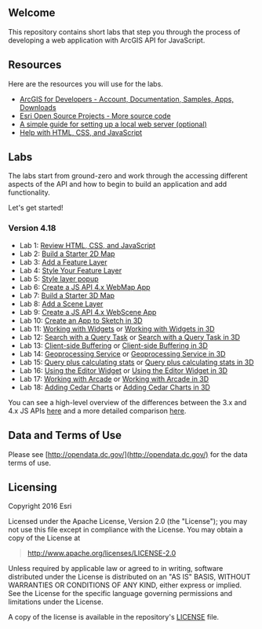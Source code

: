 ## Welcome

This repository contains short labs that step you through the process of developing a web application with ArcGIS API for JavaScript. 


## Resources

Here are the resources you will use for the labs.

* [ArcGIS for Developers - Account, Documentation, Samples, Apps, Downloads](http://developers.arcgis.com)
* [Esri Open Source Projects - More source code](http://esri.github.io)
* [A simple guide for setting up a local web server (optional)](https://gist.github.com/jgravois/5e73b56fa7756fd00b89)
* [Help with HTML, CSS, and JavaScript](http://w3schools.com)

## Labs

The labs start from ground-zero and work through the accessing different aspects of the API and how to begin to build an application and add functionality.

Let's get started!

### Version 4.18

* Lab 1:  [Review HTML, CSS, and JavaScript](https://mbana641.github.io/javascript_course/exercises/Exercise1)
* Lab 2:  [Build a Starter 2D Map](https://mbana641.github.io/javascript_course/exercises/Exercise2)
* Lab 3:  [Add a Feature Layer](https://mbana641.github.io/javascript_course/exercises/Exercise3)
* Lab 4:  [Style Your Feature Layer](https://mbana641.github.io/javascript_course/exercises/Exercise4)
* Lab 5:  [Style layer popup](https://mbana641.github.io/javascript_course/exercises/Exercise5)
* Lab 6:  [Create a JS API 4.x WebMap App](https://mbana641.github.io/javascript_course/exercises/Exercise6)
* Lab 7:  [Build a Starter 3D Map](https://mbana641.github.io/javascript_course/exercises/Exercise7)
* Lab 8:  [Add a Scene Layer](https://mbana641.github.io/javascript_course/exercises/Exercise8)
* Lab 9:  [Create a JS API 4.x WebScene App](https://mbana641.github.io/javascript_course/exercises/Exercise9)
* Lab 10: [Create an App to Sketch in 3D](https://mbana641.github.io/javascript_course/exercises/Exercise10)
* Lab 11: [Working with Widgets](https://mbana641.github.io/javascript_course/exercises/Exercise11) or [Working with Widgets in 3D](https://mbana641.github.io/javascript_course/exercises/Exercise11-3D)
* Lab 12: [Search with a Query Task](https://mbana641.github.io/javascript_course/exercises/Exercise12) or [Search with a Query Task in 3D](https://mbana641.github.io/javascript_course/exercises/Exercise12-3D)
* Lab 13: [Client-side Buffering](https://mbana641.github.io/javascript_course/exercises/Exercise13) or [Client-side Buffering in 3D](https://mbana641.github.io/javascript_course/exercises/Exercise13-3D)
* Lab 14: [Geoprocessing Service](https://mbana641.github.io/javascript_course/exercises/Exercise14) or [Geoprocessing Service in 3D](https://mbana641.github.io/javascript_course/exercises/Exercise14-3D)
* Lab 15: [Query plus calculating stats](https://mbana641.github.io/javascript_course/exercises/Exercise15) or [Query plus calculating stats in 3D](https://mbana641.github.io/javascript_course/exercises/Exercise15-3D)
* Lab 16: [Using the Editor Widget](https://mbana641.github.io/javascript_course/exercises/Exercise16) or [Using the Editor Widget in 3D](https://mbana641.github.io/javascript_course/exercises/Exercise16-3D)
* Lab 17: [Working with Arcade](https://mbana641.github.io/javascript_course/exercises/Exercise17) or [Working with Arcade in 3D](https://mbana641.github.io/javascript_course/exercises/Exercise17-3D)
* Lab 18: [Adding Cedar Charts](https://mbana641.github.io/javascript_course/exercises/Exercise18) or [Adding Cedar Charts in 3D](https://mbana641.github.io/javascript_course/exercises/Exercise18-3D)

You can see a high-level overview of the differences between the 3.x and 4.x JS APIs [here](https://developers.arcgis.com/javascript/latest/guide/choose-version/index.html) and a more detailed comparison [here](https://developers.arcgis.com/javascript/latest/guide/functionality-matrix/index.html).

## Data and Terms of Use
Please see [http://opendata.dc.gov/](http://opendata.dc.gov/) for the data terms of use.

## Licensing
Copyright 2016 Esri

Licensed under the Apache License, Version 2.0 (the "License");
you may not use this file except in compliance with the License.
You may obtain a copy of the License at
> http://www.apache.org/licenses/LICENSE-2.0

Unless required by applicable law or agreed to in writing, software
distributed under the License is distributed on an "AS IS" BASIS,
WITHOUT WARRANTIES OR CONDITIONS OF ANY KIND, either express or implied.
See the License for the specific language governing permissions and
limitations under the License.

A copy of the license is available in the repository's [LICENSE](./license.txt) file.
